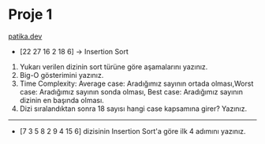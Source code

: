 # Proje 1
[patika.dev](https://www.patika.dev)
* [22  27  16  2  18  6] -> Insertion Sort

1. Yukarı verilen dizinin sort türüne göre aşamalarını yazınız.
2. Big-O gösterimini yazınız.
3. Time Complexity: Average case: Aradığımız sayının ortada olması,Worst case: Aradığımız sayının sonda olması, Best case: Aradığımız sayının dizinin en başında olması.
4. Dizi sıralandıktan sonra 18 sayısı hangi case kapsamına girer? Yazınız.

---

* [7  3  5  8  2  9  4  15  6] dizisinin Insertion Sort'a göre ilk 4 adımını yazınız.
